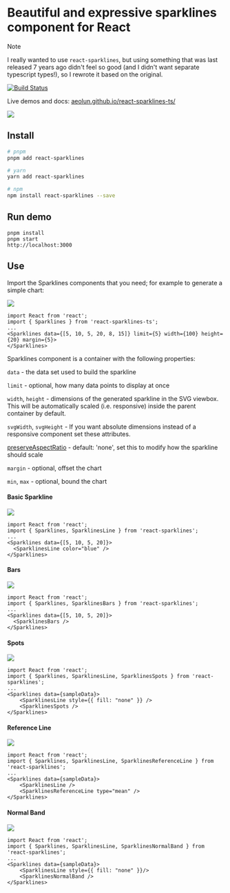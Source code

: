 # Beautiful and expressive sparklines component for React

> [!NOTE]
> I really wanted to use `react-sparklines`, but using something that was last released 7 years ago didn't feel so good (and I didn't want separate typescript types!), so I rewrote it based on the original.

[![Build Status](https://mycoverage.se1.serial-experiments.com/aeolun/react-sparklines-ts.svg?branch=main)](https://mycoverage.se1.serial-experiments.com/aeolun/react-sparklines-ts)

Live demos and docs: [aeolun.github.io/react-sparklines-ts/](https://aeolun.github.io/react-sparklines-ts/)

![](http://borisyankov.github.io/react-sparklines/img/dynamic.gif)

## Install

```bash
# pnpm
pnpm add react-sparklines
```

```bash
# yarn
yarn add react-sparklines
```

```bash
# npm
npm install react-sparklines --save
```

## Run demo

```
pnpm install
pnpm start
http://localhost:3000
```

## Use

Import the Sparklines components that you need; for example to generate a simple chart:

![](http://borisyankov.github.io/react-sparklines/img/basic.png)

```
import React from 'react';
import { Sparklines } from 'react-sparklines-ts';
...
<Sparklines data={[5, 10, 5, 20, 8, 15]} limit={5} width={100} height={20} margin={5}>
</Sparklines>
```

Sparklines component is a container with the following properties:

`data` - the data set used to build the sparkline

`limit` - optional, how many data points to display at once

`width`, `height` - dimensions of the generated sparkline in the SVG viewbox. This will be automatically scaled (i.e. responsive) inside the parent container by default.

`svgWidth`, `svgHeight` - If you want absolute dimensions instead of a responsive component set these attributes.

[preserveAspectRatio](https://developer.mozilla.org/en-US/docs/Web/SVG/Attribute/preserveAspectRatio) - default: 'none', set this to modify how the sparkline should scale

`margin` - optional, offset the chart

`min`, `max` - optional, bound the chart

#### Basic Sparkline

![](http://borisyankov.github.io/react-sparklines/img/customizable.png)

```
import React from 'react';
import { Sparklines, SparklinesLine } from 'react-sparklines';
...
<Sparklines data={[5, 10, 5, 20]}>
  <SparklinesLine color="blue" />
</Sparklines>
```

#### Bars

![](http://borisyankov.github.io/react-sparklines/img/bars.png)

```
import React from 'react';
import { Sparklines, SparklinesBars } from 'react-sparklines';
...
<Sparklines data={[5, 10, 5, 20]}>
  <SparklinesBars />
</Sparklines>
```

#### Spots

![](http://borisyankov.github.io/react-sparklines/img/spots.png)

```
import React from 'react';
import { Sparklines, SparklinesLine, SparklinesSpots } from 'react-sparklines';
...
<Sparklines data={sampleData}>
    <SparklinesLine style={{ fill: "none" }} />
    <SparklinesSpots />
</Sparklines>
```

#### Reference Line

![](http://borisyankov.github.io/react-sparklines/img/referenceline.png)

```
import React from 'react';
import { Sparklines, SparklinesLine, SparklinesReferenceLine } from 'react-sparklines';
...
<Sparklines data={sampleData}>
    <SparklinesLine />
    <SparklinesReferenceLine type="mean" />
</Sparklines>
```

#### Normal Band

![](http://borisyankov.github.io/react-sparklines/img/normalband.png)

```
import React from 'react';
import { Sparklines, SparklinesLine, SparklinesNormalBand } from 'react-sparklines';
...
<Sparklines data={sampleData}>
    <SparklinesLine style={{ fill: "none" }}/>
    <SparklinesNormalBand />
</Sparklines>
```

